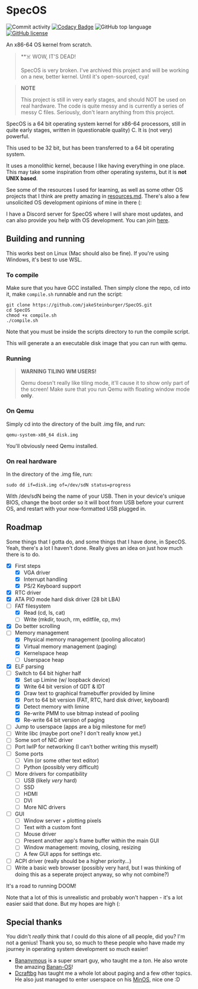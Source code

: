 # SpecOS
![Commit activity](https://img.shields.io/github/commit-activity/m/jakeSteinburger/SpecOS/main)
[![Codacy Badge](https://app.codacy.com/project/badge/Grade/ddef159bc34148e4a89d2a600e9b61e5)](https://app.codacy.com/gh/jakeSteinburger/SpecOS/dashboard?utm_source=gh&utm_medium=referral&utm_content=&utm_campaign=Badge_grade)
![GitHub top language](https://img.shields.io/github/languages/top/jakeSteinburger/SpecOS?logo=c&label=)
[![GitHub license](https://img.shields.io/github/license/jakeSteinburger/SpecOS)](https://github.com/jakeSteinburger/SpecOS/blob/main/LICENSE)

An x86-64 OS kernel from scratch.

> **☠️ WOW, IT'S DEAD!
>
> SpecOS is very broken. I've archived this project and will be working on a new, better kernel. Until it's open-sourced, cya!

> **NOTE**
> 
> This project is still in very early stages, and should NOT be used on real hardware. The code is quite messy and is currently a series of messy C files. Seriously, don't learn anything from this project.

SpecOS is a 64 bit operating system kernel for x86-64 processors, still in quite early stages, written in (questionable quality) C. It is (not very) powerful.

This used to be 32 bit, but has been transferred to a 64 bit operating system.

It uses a monolithic kernel, because I like having everything in one place. This may take some inspiration from other operating systems, but it is **not UNIX based**. 

See some of the resources I used for learning, as well as some other OS projects that I think are pretty amazing in [resources.md](https://github.com/jakeSteinburger/SpecOS/blob/main/resources.md). There's also a few unsolicited OS development opinions of mine in there (:

I have a Discord server for SpecOS where I will share most updates, and can also provide you help with OS development. You can join [here](https://discord.gg/hPg9S2F2nD).

## Building and running
This works best on Linux (Mac should also be fine). If you're using Windows, it's best to use WSL.
### To compile
Make sure that you have GCC installed. Then simply clone the repo, cd into it, make `compile.sh` runnable and run the script:
```
git clone https://github.com/jakeSteinburger/SpecOS.git
cd SpecOS
chmod +x compile.sh
./compile.sh
```
Note that you must be inside the scripts directory to run the compile script.

This will generate a an executable disk image that you can run with qemu.
### Running
> **WARNING TILING WM USERS!**
> 
> Qemu doesn't really like tiling mode, it'll cause it to show only part of the screen! Make sure that you run Qemu with floating window mode **only**.
### On Qemu
Simply cd into the directory of the built .img file, and run:
```
qemu-system-x86_64 disk.img
```
You'll obviously need Qemu installed.

### On real hardware
In the directory of the .img file, run:

```
sudo dd if=disk.img of=/dev/sdN status=progress
```

With /dev/sdN being the name of your USB. Then in your device's unique BIOS, change the boot order so it will boot from USB before your current OS, and restart with your now-formatted USB plugged in.

## Roadmap
Some things that I gotta do, and some things that I have done, in SpecOS. Yeah, there's a lot I haven't done. Really gives an idea on just how much there is to do.
- [X] First steps
  - [X] VGA driver
  - [X] Interrupt handling
  - [X] PS/2 Keyboard support
- [X] RTC driver
- [X] ATA PIO mode hard disk driver (28 bit LBA)
- [ ] FAT filesystem
  - [X] Read (cd, ls, cat)
  - [ ] Write (mkdir, touch, rm, editfile, cp, mv)
- [X] Do better scrolling
- [ ] Memory management
  - [X] Physical memory management (pooling allocator)
  - [X] Virtual memory management (paging)
  - [X] Kernelspace heap
  - [ ] Userspace heap
- [X] ELF parsing
- [ ] Switch to 64 bit higher half
  - [X] Set up Limine (w/ loopback device)
  - [X] Write 64 bit version of GDT & IDT
  - [X] Draw text to graphical framebuffer provided by limine
  - [X] Port to 64 bit version (FAT, RTC, hard disk driver, keyboard)
  - [X] Detect memory with limine
  - [X] Re-write PMM to use bitmap instead of pooling
  - [X] Re-write 64 bit version of paging
- [ ] Jump to userspace (apps are a big milestone for me!)
- [ ] Write libc (maybe port one? I don't really know yet.)
- [ ] Some sort of NIC driver
- [ ] Port lwIP for networking (I can't bother writing this myself)
- [ ] Some ports
  - [ ] Vim (or some other text editor)
  - [ ] Python (possibly very difficult)
- [ ] More drivers for compatibility
  - [ ] USB (likely *very* hard)
  - [ ] SSD
  - [ ] HDMI
  - [ ] DVI
  - [ ]  More NIC drivers
- [ ] GUI
  - [ ] Window server + plotting pixels
  - [ ] Text with a custom font
  - [ ] Mouse driver
  - [ ] Present another app's frame buffer within the main GUI
  - [ ] Window management: moving, closing, resizing
  - [ ] A few GUI apps for settings etc.
- [ ] ACPI driver (really should be a higher priority...)
- [ ] Write a basic web browser (possibly very hard, but I was thinking of doing this as a seperate project anyway, so why not combine?)

It's a road to running DOOM!

Note that a lot of this is unrealistic and probably won't happen - it's a lot easier said that done. But my hopes are high (:

## Special thanks
You didn't *really* think that *I* could do this alone of all people, did you? I'm not a genius! Thank you so, so much to these people who have made my journey in operating system development so much easier!

 - [Bananymous](https://github.com/Bananymous) is a super smart guy, who taught me a *ton*. He also wrote the amazing [Banan-OS](https://github.com/Bananymous/banan-os)!
 - [Dcraftbg](https://github.com/Dcraftbg) has taught me a whole lot about paging and a few other topics. He also just managed to enter userspace on his [MinOS](https://github.com/Dcraftbg/MinOS), nice one :D
